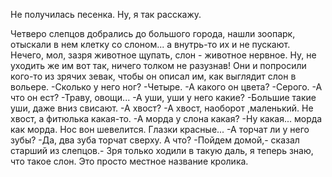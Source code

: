   Не получилась песенка. Ну, я так расскажу.

Четверо слепцов добрались до большого города, нашли зоопарк, отыскали в нем клетку со слоном... а внутрь-то их и не пускают. Нечего, мол, зазря животное щупать, слон - животное нервное.
Ну, не уходить же им вот так, ничего толком не разузнав! Они и попросили кого-то из зрячих зевак, чтобы он описал им, как выглядит слон в вольере.
-Сколько у него ног?
-Четыре.
-А какого он цвета?
-Серого.
-А что он ест?
-Траву, овощи...
-А уши, уши у него какие?
-Большие такие уши, даже вниз свисают.
-А хвост?
-А хвост, наоборот ,маленький. Не хвост, а фитюлька какая-то.
-А морда у слона какая?
-Ну какая... морда как морда. Нос вон шевелится. Глазки красные...
-А торчат ли у него зубы?
-Да, два зуба торчат сверху. А что?
-Пойдем домой,- сказал старший из слепцов.- Зря только ходили в такую даль, я теперь знаю, что такое слон. Это просто местное название кролика.    